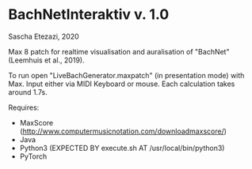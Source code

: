 # BachNetInteraktiv v. 1.0
Sascha Etezazi, 2020

Max 8 patch for realtime visualisation and auralisation of "BachNet" (Leemhuis et al., 2019).

To run open "LiveBachGenerator.maxpatch" (in presentation mode) with Max. Input either via MIDI Keyboard or mouse. Each calculation takes around 1.7s.

Requires:
- MaxScore (http://www.computermusicnotation.com/downloadmaxscore/)
- Java
- Python3 (EXPECTED BY execute.sh AT /usr/local/bin/python3)
- PyTorch